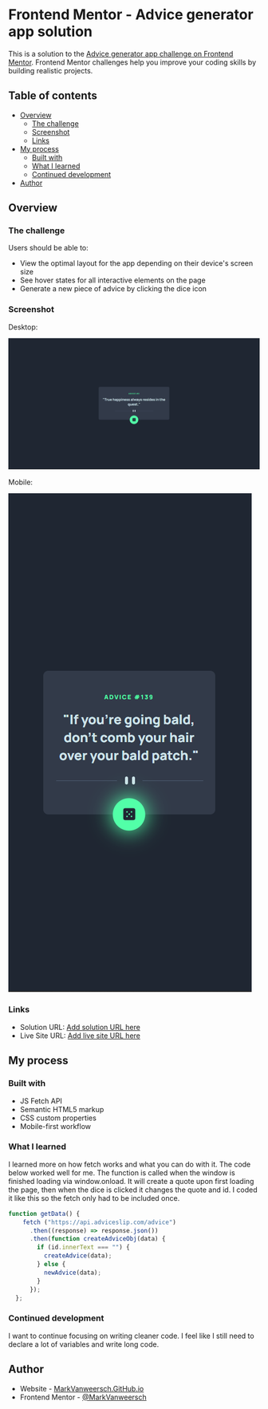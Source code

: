 # Frontend Mentor - Advice generator app solution

This is a solution to the [Advice generator app challenge on Frontend Mentor](https://www.frontendmentor.io/challenges/advice-generator-app-QdUG-13db). Frontend Mentor challenges help you improve your coding skills by building realistic projects.

## Table of contents

- [Overview](#overview)
  - [The challenge](#the-challenge)
  - [Screenshot](#screenshot)
  - [Links](#links)
- [My process](#my-process)
  - [Built with](#built-with)
  - [What I learned](#what-i-learned)
  - [Continued development](#continued-development)
- [Author](#author)

## Overview

### The challenge

Users should be able to:

- View the optimal layout for the app depending on their device's screen size
- See hover states for all interactive elements on the page
- Generate a new piece of advice by clicking the dice icon

### Screenshot

Desktop:

![](./solution/desktop.png)

Mobile:

![](./solution/mobile.png)

### Links

- Solution URL: [Add solution URL here](https://your-solution-url.com)
- Live Site URL: [Add live site URL here](https://your-live-site-url.com)

## My process

### Built with

- JS Fetch API
- Semantic HTML5 markup
- CSS custom properties
- Mobile-first workflow

### What I learned

I learned more on how fetch works and what you can do with it. The code below worked well for me. The function is called when the window is finished loading via window.onload. It will create a quote upon first loading the page, then when the dice is clicked it changes the quote and id. I coded it like this so the fetch only had to be included once.

```js
function getData() {
    fetch ("https://api.adviceslip.com/advice")
      .then((response) => response.json())
      .then(function createAdviceObj(data) {
        if (id.innerText === "") {
          createAdvice(data);
        } else {
          newAdvice(data);
        }
      });
  };
```

### Continued development

I want to continue focusing on writing cleaner code. I feel like I still need to declare a lot of variables and write long code.

## Author

- Website - [MarkVanweersch.GitHub.io](https://markvanweersch.github.io/)
- Frontend Mentor - [@MarkVanweersch](https://www.frontendmentor.io/profile/MarkVanweersch)